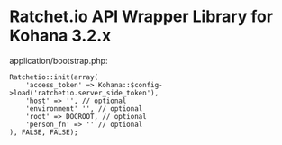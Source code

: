 # Ratchet.io API Wrapper Library for Kohana 3.2.x

application/bootstrap.php:

	Ratchetio::init(array(
	    'access_token' => Kohana::$config->load('ratchetio.server_side_token'),
	    'host' => '', // optional
	    'environment' '', // optional
	    'root' => DOCROOT, // optional
	    'person_fn' => '' // optional
	), FALSE, FALSE);